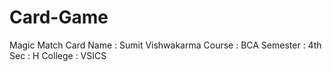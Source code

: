 # Card-Game
Magic Match Card
 Name : Sumit Vishwakarma
 Course : BCA
 Semester : 4th
 Sec : H
 College : VSICS

